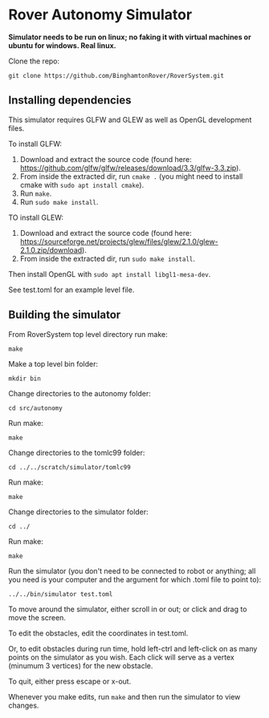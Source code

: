 # Rover Autonomy Simulator
**Simulator needs to be run on linux; no faking it with virtual machines or ubuntu for windows. Real linux.**

Clone the repo:
```
git clone https://github.com/BinghamtonRover/RoverSystem.git
```
## Installing dependencies

This simulator requires GLFW and GLEW as well as OpenGL development files.

To install GLFW:

1. Download and extract the source code (found here: https://github.com/glfw/glfw/releases/download/3.3/glfw-3.3.zip).
2. From inside the extracted dir, run `cmake .` (you might need to install cmake with `sudo apt install cmake`).
3. Run `make`.
4. Run `sudo make install`.

TO install GLEW:

1. Download and extract the source code (found here: https://sourceforge.net/projects/glew/files/glew/2.1.0/glew-2.1.0.zip/download).
2. From inside the extracted dir, run `sudo make install`.

Then install OpenGL with `sudo apt install libgl1-mesa-dev`.

See test.toml for an example level file.

## Building the simulator

From RoverSystem top level directory run make:
```
make
```
Make a top level bin folder:
```
mkdir bin
```
Change directories to the autonomy folder:
```
cd src/autonomy
```
Run make:
```
make
```
Change directories to the tomlc99 folder:
```
cd ../../scratch/simulator/tomlc99
```
Run make:
```
make
```
Change directories to the simulator folder:
```
cd ../
```
Run make:
```
make
```
Run the simulator (you don't need to be connected to robot or anything; all you need is your computer and the argument for which .toml file to point to):
```
../../bin/simulator test.toml
```
To move around the simulator, either scroll in or out; or click and drag to move the screen.

To edit the obstacles, edit the coordinates in test.toml.

Or, to edit obstacles during run time, hold left-ctrl and left-click on as many points on the simulator as you wish. Each click will serve as a vertex (minumum 3 vertices) for the new obstacle.

To quit, either press escape or x-out.

Whenever you make edits, run `make` and then run the simulator to view changes.
